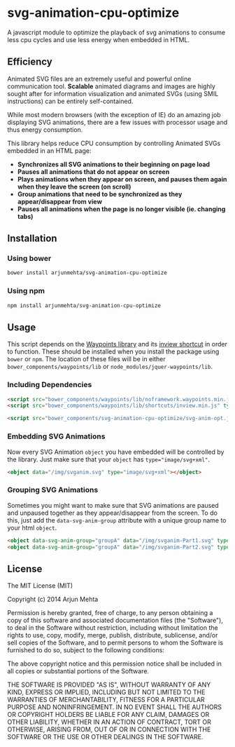 svg-animation-cpu-optimize
==========================

A javascript module to optimize the playback of svg animations to consume less cpu cycles and use less energy when embedded in HTML.

## Efficiency
Animated SVG files are an extremely useful and powerful online communication tool. **Scalable** animated diagrams and images are highly sought after for information visualization and animated SVGs (using SMIL instructions) can be entirely self-contained.

While most modern browsers (with the exception of IE) do an amazing job displaying SVG animations, there are a few issues with processor usage and thus energy consumption.

This library helps reduce CPU consumption by controlling Animated SVGs embedded in an HTML page:

- **Synchronizes all SVG animations to their beginning on page load**
- **Pauses all animations that do not appear on screen**
- **Plays animations when they appear on screen, and pauses them again when they leave the screen (on scroll)**
- **Group animations that need to be synchronized as they appear/disappear from view**
- **Pauses all animations when the page is no longer visible (ie. changing tabs)**



## Installation

### Using bower
```bash
bower install arjunmehta/svg-animation-cpu-optimize
```

### Using npm
```bash
npm install arjunmehta/svg-animation-cpu-optimize
```

## Usage
This script depends on the [Waypoints library](https://github.com/imakewebthings/waypoints/blob/master/lib/noframework.waypoints.min.js) and its [inview shortcut](https://github.com/imakewebthings/waypoints/blob/master/lib/shortcuts/inview.min.js) in order to function. These should be installed when you install the package using `bower` or `npm`. The location of these files will be in either `bower_components/waypoints/lib` or `node_modules/jquer-waypoints/lib`.

### Including Dependencies
```html
<script src="bower_components/waypoints/lib/noframework.waypoints.min.js" type="text/javascript"/>
<script src="bower_components/waypoints/lib/shortcuts/inview.min.js" type="text/javascript"/>

<script src="bower_components/svg-animation-cpu-optimize/svg-anim-opt.js" type="text/javascript"/>
```

### Embedding SVG Animations
Now every SVG Animation `object` you have embedded will be controlled by the library. Just make sure that your `object` has `type="image/svg+xml"`.

```html
<object data="/img/svganim.svg" type="image/svg+xml"></object>
```

### Grouping SVG Animations
Sometimes you might want to make sure that SVG animations are paused and unpaused together as they appear/disappear from the screen. To do this, just add the `data-svg-anim-group` attribute with a unique group name to your html `object`.

```html
<object data-svg-anim-group="groupA" data="/img/svganim-Part1.svg" type="image/svg+xml"></object>
<object data-svg-anim-group="groupA" data="/img/svganim-Part2.svg" type="image/svg+xml"></object>
```

## License

The MIT License (MIT)

Copyright (c) 2014 Arjun Mehta

Permission is hereby granted, free of charge, to any person obtaining a copy of this software and associated documentation files (the "Software"), to deal in the Software without restriction, including without limitation the rights to use, copy, modify, merge, publish, distribute, sublicense, and/or sell copies of the Software, and to permit persons to whom the Software is furnished to do so, subject to the following conditions:

The above copyright notice and this permission notice shall be included in all copies or substantial portions of the Software.

THE SOFTWARE IS PROVIDED "AS IS", WITHOUT WARRANTY OF ANY KIND, EXPRESS OR IMPLIED, INCLUDING BUT NOT LIMITED TO THE WARRANTIES OF MERCHANTABILITY, FITNESS FOR A PARTICULAR PURPOSE AND NONINFRINGEMENT. IN NO EVENT SHALL THE
AUTHORS OR COPYRIGHT HOLDERS BE LIABLE FOR ANY CLAIM, DAMAGES OR OTHER LIABILITY, WHETHER IN AN ACTION OF CONTRACT, TORT OR OTHERWISE, ARISING FROM, OUT OF OR IN CONNECTION WITH THE SOFTWARE OR THE USE OR OTHER DEALINGS IN THE SOFTWARE.
